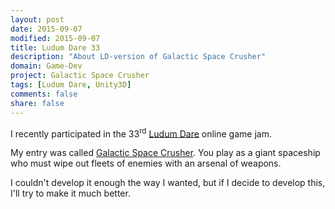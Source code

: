 ```yaml
---
layout: post
date: 2015-09-07
modified: 2015-09-07
title: Ludum Dare 33
description: "About LD-version of Galactic Space Crusher"
domain: Game-Dev
project: Galactic Space Crusher
tags: [Ludum Dare, Unity3D]
comments: false
share: false
---
```


I recently participated in the 33<sup>rd</sup> [Ludum Dare](http://ludumdare.com/) online game jam.

My entry was called [Galactic Space Crusher](http://ludumdare.com/compo/ludum-dare-33/?action=preview&uid=26581). You play as a giant spaceship who must wipe out fleets of enemies with an arsenal of weapons.

I couldn't develop it enough the way I wanted, but if I decide to develop this, I'll try to make it much better.
